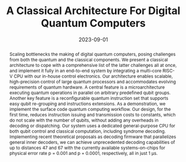 ---
title: A Classical Architecture For Digital Quantum Computers
authors:
- Fang Zhang
- Xing Zhu
- Rui Chao
- Cupjin Huang
- Linghang Kong
- Guoyang Chen
- Dawei Ding
- Haishan Feng
- Yihuai Gao
- Xiaotong Ni
- Liwei Qiu
- Zhe Wei
- Yueming Yang
- Yang Zhao
- Yaoyun Shi
- Weifeng Zhang
- Peng Zhou
- Jianxin Chen
author_notes:
- "Equal contribution"
- "Equal contribution"
date: '2023-09-01'
publishDate: '2023-12-01T00:07:31.033862Z'
publication_types:
- article-journal
publication: '*ACM Transactions on Quantum Computing*'
doi: 10.1145/3626199
abstract: Scaling bottlenecks the making of digital quantum computers, posing challenges
  from both the quantum and the classical components. We present a classical architecture
  to cope with a comprehensive list of the latter challenges all at once, and implement
  it fully in an end-to-end system by integrating a multi-core RISC-V CPU with our
  in-house control electronics. Our architecture enables scalable, high-precision
  control of large quantum processors and accommodates evolving requirements of quantum
  hardware. A central feature is a microarchitecture executing quantum operations
  in parallel on arbitrary predefined qubit groups. Another key feature is a reconfigurable
  quantum instruction set that supports easy qubit re-grouping and instructions extensions.
  As a demonstration, we implement the surface code quantum computing workflow. Our
  design, for the first time, reduces instruction issuing and transmission costs to
  constants, which do not scale with the number of qubits, without adding any overheads
  in decoding or dispatching. Our system uses a dedicated general-purpose CPU for
  both qubit control and classical computation, including syndrome decoding. Implementing
  recent theoretical proposals as decoding firmware that parallelizes general inner
  decoders, we can achieve unprecedented decoding capabilities of up to distances
  47 and 67 with the currently available systems-on-chips for physical error rate
  p = 0.001 and p = 0.0001, respectively, all in just 1 µs.
tags:
- parallel decoding
- quantum computer architecture
- fault-tolerant quantum computing
featured: true
links:
- name: URL
  url: https://doi.org/10.1145/3626199
projects: 
- architecture
---